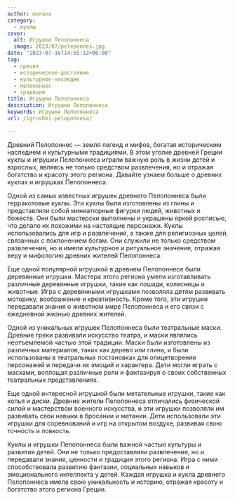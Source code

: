 ```yaml
---
author: morava
category:
  - куклы
cover:
  alt: Игрушки Пелопоннеса
  image: 2023/07/peleponnes.jpg
date: "2023-07-16T14:55:13+00:00"
tag:
  - греция
  - историческое-достояние
  - культурное-наследие
  - пелопоннес
  - традиции
title: Игрушки Пелопоннеса
description: Игрушки Пелопоннеса
keywords: Игрушки Пелопоннеса
url: /igrushki-peloponnesa/

---
```

Древний Пелопоннес — земля легенд и мифов, богатая историческим наследием и культурными традициями. В этом уголке древней Греции куклы и игрушки Пелопоннеса играли важную роль в жизни детей и взрослых, являясь не только средством развлечения, но и отражая богатство и красоту этого региона. Давайте узнаем больше о древних куклах и игрушках Пелопоннеса.

Одной из самых известных игрушек древнего Пелопоннеса были терракотовые куклы. Эти куклы были изготовлены из глины и представляли собой миниатюрные фигурки людей, животных и божеств. Они были мастерски выполнены и украшены яркой росписью, что делало их похожими на настоящие персонажи. Куклы использовались для игр и развлечений, а также для религиозных целей, связанных с поклонением богам. Они служили не только средством развлечения, но и имели культурное и ритуальное значение, отражая веру и мифологию древних жителей Пелопоннеса.

Еще одной популярной игрушкой в древнем Пелопоннесе были деревянные игрушки. Мастера этого региона умели изготавливать различные деревянные игрушки, такие как лошади, колесницы и животные. Игра с деревянными игрушками позволяла детям развивать моторику, воображение и креативность. Кроме того, эти игрушки передавали знания о животном мире Пелопоннеса и его связи с ежедневной жизнью древних жителей.

Одной из уникальных игрушек Пелопоннеса были театральные маски. Древние греки развивали искусство театра, и маски являлись неотъемлемой частью этой традиции. Маски были изготовлены из различных материалов, таких как дерево или глина, и были использованы в театральных постановках для олицетворения персонажей и передачи их эмоций и характера. Дети могли играть с масками, воплощая различные роли и фантазируя о своих собственных театральных представлениях.

Еще одной интересной игрушкой были метательные игрушки, такие как копья и диски. Древние жители Пелопоннеса отличались физической силой и мастерством военного искусства, и эти игрушки позволяли им развивать свои навыки в бросании и метании. Дети использовали эти игрушки для соревнований и игр на открытом воздухе, развивая свою точность и ловкость.

Куклы и игрушки Пелопоннеса были важной частью культуры и развития детей. Они не только предоставляли развлечение, но и передавали знания, ценности и традиции этого региона. Игра с ними способствовала развитию фантазии, социальных навыков и эмоционального интеллекта у детей. Каждая игрушка и кукла древнего Пелопоннеса имела свою уникальность и историю, отражая красоту и богатство этого региона Греции.
